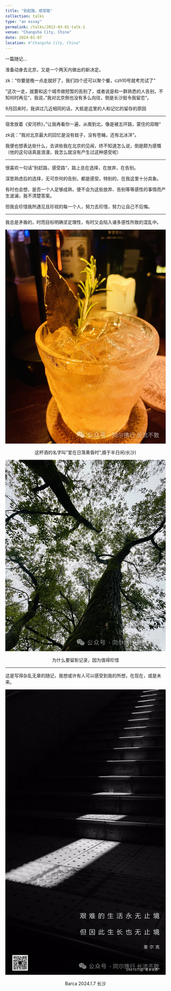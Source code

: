 ```yaml
---
title: "别赶路，感受路"
collection: talks
type: "an essay"
permalink: /talks/2012-03-01-talk-1
venue: "Changsha City, China"
date: 2024-01-07
location: #"Changsha City, China"
---
```


一篇随记...

<!--`2024-01-07 10:58 湖南` -->


准备动身去北京，又是一个两天内做出的新决定。

zk：”你要是晚一点走就好了，我们四个还可以聚个餐，czh10号就考完试了“

”这次一走，就要和这个城市做短暂的告别了，或者说是和一群熟悉的人告别，不知何时再见“，我说，”我对北京倒也没有多么向往，倒是长沙挺令我留恋“。

9月回来时，我讲过几近相同的话，大抵是这里的人和记忆的留存的原因

-----

宿舍放着《安河桥》，”让我再看你一遍，从南到北，像是被五环路，蒙住的双眼“

zk说：”我对北京最大的回忆是没有蚊子，没有苍蝇，还有北冰洋“。

我便也想表达些什么，去讲些我在北京的见闻，终不知道怎么说，倒是颇为感慨（他的这句话真是浪漫，我怎么就没有产生过这种感受呢）

-----

很喜欢一句话”别赶路，感受路“，路上总在选择，在放弃，在告别。

深思熟虑后的选择，无可奈何的告别，都是感受。特别的，在我这里十分具象。

有时也会想，是否一个人足够成熟，便不会为这些放弃、告别等等感性的事情而产生波澜，我不清楚答案。

但我会珍惜我所遇见且珍视的每一个人，努力去珍惜，努力让自己不后悔。

-----

我总是矛盾的，时而目标明确坚定理性，有时又会陷入诸多感性所致的混乱中。



![可能由于网络问题没显示出来](https://github.com/Barca0412/Barca0412.github.io/blob/c789e8a175e106c1c5230914e6a7568135792b12/images/1.jpg "这杯酒的名字叫”爱在日落黄昏时“")
<div align="center">
这杯酒的名字叫”爱在日落黄昏时“,摄于半日闲(长沙)
</div>

![可能由于网络问题没显示出来](https://github.com/Barca0412/Barca0412.github.io/blob/c789e8a175e106c1c5230914e6a7568135792b12/images/2.jpg "为什么要留影记录，因为值得珍惜")
<div align="center">
为什么要留影记录，因为值得珍惜
</div>


-----
这是写得杂乱无章的随记，我想或许有人可以感受到我的所想，在现在，或是未来。

![可能由于网络问题没显示出来](https://github.com/Barca0412/Barca0412.github.io/blob/c789e8a175e106c1c5230914e6a7568135792b12/images/3.jpg)

<div align="center">
  Barca
  2024.1.7
  长沙
</div>

